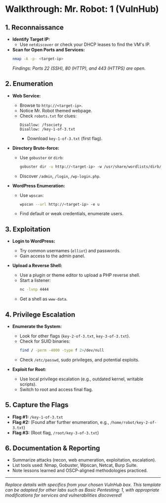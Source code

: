 # Walkthrough: Mr. Robot: 1 (VulnHub)

## 1. Reconnaissance

- **Identify Target IP:**
  - Use `netdiscover` or check your DHCP leases to find the VM's IP.
- **Scan for Open Ports and Services:**
  ```bash
  nmap -A -p- <target-ip>
  ```
  *Findings: Ports 22 (SSH), 80 (HTTP), and 443 (HTTPS) are open.*

## 2. Enumeration

- **Web Service:**
  - Browse to `http://<target-ip>`.
  - Notice Mr. Robot themed webpage.
  - Check `robots.txt` for clues:
    ```
    Disallow: /fsociety
    Disallow: /key-1-of-3.txt
    ```
    - Download `key-1-of-3.txt` (first flag).

- **Directory Brute-force:**
  - Use `gobuster` or `dirb`:
    ```bash
    gobuster dir -u http://<target-ip> -w /usr/share/wordlists/dirb/common.txt
    ```
  - Discover `/admin`, `/login`, `/wp-login.php`.

- **WordPress Enumeration:**
  - Use `wpscan`:
    ```bash
    wpscan --url http://<target-ip> -e u
    ```
  - Find default or weak credentials, enumerate users.

## 3. Exploitation

- **Login to WordPress:**
  - Try common usernames (`elliot`) and passwords.
  - Gain access to the admin panel.

- **Upload a Reverse Shell:**
  - Use a plugin or theme editor to upload a PHP reverse shell.
  - Start a listener:
    ```bash
    nc -lvnp 4444
    ```
  - Get a shell as `www-data`.

## 4. Privilege Escalation

- **Enumerate the System:**
  - Look for other flags (`key-2-of-3.txt`, `key-3-of-3.txt`).
  - Check for SUID binaries:
    ```bash
    find / -perm -4000 -type f 2>/dev/null
    ```
  - Check `/etc/passwd`, sudo privileges, and potential exploits.

- **Exploit for Root:**
  - Use local privilege escalation (e.g., outdated kernel, writable scripts).
  - Switch to root and access final flag.

## 5. Capture the Flags

- **Flag #1:** `/key-1-of-3.txt`
- **Flag #2:** (Found after further enumeration, e.g., `/home/robot/key-2-of-3.txt`)
- **Flag #3:** (Root flag, `/root/key-3-of-3.txt`)

## 6. Documentation & Reporting

- Summarize attacks (recon, web enumeration, exploitation, escalation).
- List tools used: Nmap, Gobuster, Wpscan, Netcat, Burp Suite.
- Note lessons learned and OSCP-aligned methodologies practiced.

---

*Replace details with specifics from your chosen VulnHub box. This template can be adapted for other labs such as Basic Pentesting: 1, with appropriate modifications for services and vulnerabilities discovered!*